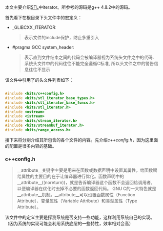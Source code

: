 本文主要介绍[STL](http://www.sgi.com/tech/stl/)中iterator。所参考的源码是g++ 4.8.2中的源码。

首先看下在根目录下头文件中的宏定义：

* \_GLIBCXX\_ITERATOR:
  > 表示文件的include保护，防止多重引入
* \#pragma GCC system\_header:
  > 表示直到文件结束之间的代码会被编译器视为系统头文件之中的代码. 系统头文件中的代码往往不能完全遵循C标准, 所以头文件之中的警告信息往往不显示

该文件中引用了的头文件列表如下：

```cpp

#include <bits/c++config.h>
#include <bits/stl_iterator_base_types.h>
#include <bits/stl_iterator_base_funcs.h>
#include <bits/stl_iterator.h>
#include <ostream>
#include <istream>
#include <bits/stream_iterator.h>
#include <bits/streambuf_iterator.h>
#include <bits/range_access.h>

```

接下来将分别介绍其所包含的各个文件的内容。先介绍*c++config.h*，因为这里面的配置是很多内容的基础。

### c++config.h

> \_\_attribute\_\_关键字主要是用来在函数或数据声明中设置其属性。给函数赋给属性的主要目的在于让编译器进行优化。函数声明中的\_\_attribute\_\_((noreturn))，就是告诉编译器这个函数不会返回给调用者，以便编译器在优化时去掉不必要的函数返回代码。
GNU C的一大特色就是\_\_attribute\_\_机制。\_\_attribute\_\_可以设置函数属性（Function Attribute）、变量属性（Variable Attribute）和类型属性（Type Attribute）。

该文件中的定义主要是探测系统是否支持一些功能，这样利用系统自己的实现。（因为系统的实现可能会利用系统底层的一些特性，效率相对会高）
